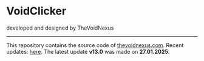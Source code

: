 <h1>VoidClicker</h1>
developed and designed by TheVoidNexus
<hr>
This repository contains the source code of <a href="https://thevoidnexus.com">thevoidnexus.com</a>.
Recent updates: <a href="https://github.com/TheVoidNexus/thevoidnexus.com/commits/main/">here</a>.
The latest update <strong>v13.0</strong> was made on <strong>27.01.2025</strong>.